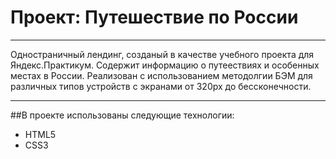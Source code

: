 # Проект: Путешествие по России
---
Одностраничный лендинг, созданый в качестве учебного проекта для Яндекс.Практикум. Содержит информацию о путеествиях и особенных местах в России. Реализован с использованием методолгии БЭМ для различных типов устройств с экранами от 320px до бессконечности.

---

##В проекте использованы следующие технологии:

+ HTML5
+ CSS3

